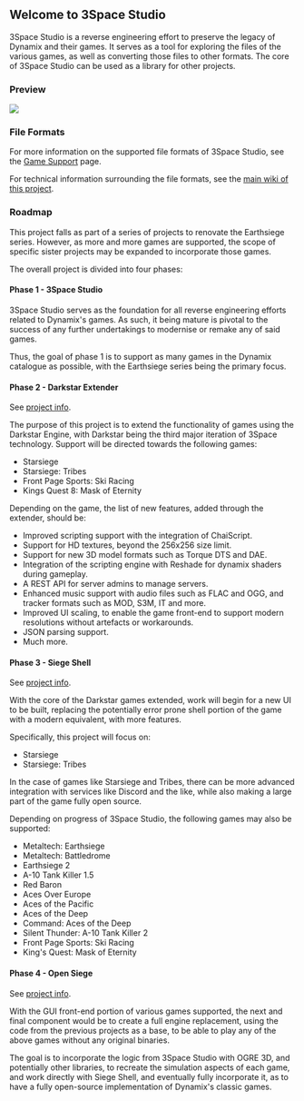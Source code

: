 ## Welcome to 3Space Studio

3Space Studio is a reverse engineering effort to preserve the legacy of Dynamix and their games. It serves as a tool for exploring the files of the various games, as well as converting those files to other formats. The core of 3Space Studio can be used as a library for other projects.

### Preview

![](https://media.giphy.com/media/vRus9g5a1ZNSNKVSiR/source.gif)

### File Formats

For more information on the supported file formats of 3Space Studio, see the [Game Support](game-support) page.

For technical information surrounding the file formats, see the [main wiki of this project](https://github.com/open-siege/open-siege/wiki).

### Roadmap

This project falls as part of a series of projects to renovate the Earthsiege series. However, as more and more games are supported, the scope of specific sister projects may be expanded to incorporate those games.

The overall project is divided into four phases:

#### Phase 1 - 3Space Studio

3Space Studio serves as the foundation for all reverse engineering efforts related to Dynamix's games. As such, it being mature is pivotal to the success of any further undertakings to modernise or remake any of said games.

Thus, the goal of phase 1 is to support as many games in the Dynamix catalogue as possible, with the Earthsiege series being the primary focus.

#### Phase 2 - Darkstar Extender

See [project info](darkstar-extender).

The purpose of this project is to extend the functionality of games using the Darkstar Engine, with Darkstar being the third major iteration of 3Space technology. Support will be directed towards the following games:

* Starsiege
* Starsiege: Tribes
* Front Page Sports: Ski Racing
* Kings Quest 8: Mask of Eternity

Depending on the game, the list of new features, added through the extender, should be:

* Improved scripting support with the integration of ChaiScript.
* Support for HD textures, beyond the 256x256 size limit.
* Support for new 3D model formats such as Torque DTS and DAE.
* Integration of the scripting engine with Reshade for dynamix shaders during gameplay.
* A REST API for server admins to manage servers.
* Enhanced music support with audio files such as FLAC and OGG, and tracker formats such as MOD, S3M, IT and more.
* Improved UI scaling, to enable the game front-end to support modern resolutions without artefacts or workarounds.
* JSON parsing support.
* Much more.

#### Phase 3 - Siege Shell

See [project info](siege-shell).

With the core of the Darkstar games extended, work will begin for a new UI to be built, replacing the potentially error prone shell portion of the game with a modern equivalent, with more features.

Specifically, this project will focus on:

* Starsiege
* Starsiege: Tribes

In the case of games like Starsiege and Tribes, there can be more advanced integration with services like Discord and the like, while also making a large part of the game fully open source.

Depending on progress of 3Space Studio, the following games may also be supported:

* Metaltech: Earthsiege
* Metaltech: Battledrome
* Earthsiege 2
* A-10 Tank Killer 1.5
* Red Baron
* Aces Over Europe
* Aces of the Pacific
* Aces of the Deep
* Command: Aces of the Deep
* Silent Thunder: A-10 Tank Killer 2
* Front Page Sports: Ski Racing
* King's Quest: Mask of Eternity

#### Phase 4 - Open Siege

See [project info](open-siege).

With the GUI front-end portion of various games supported, the next and final component would be to create a full engine replacement, using the code from the previous projects as a base, to be able to play any of the above games without any original binaries.

The goal is to incorporate the logic from 3Space Studio with OGRE 3D, and potentially other libraries, to recreate the simulation aspects of each game, and work directly with Siege Shell, and eventually fully incorporate it, as to have a fully open-source implementation of Dynamix's classic games.



